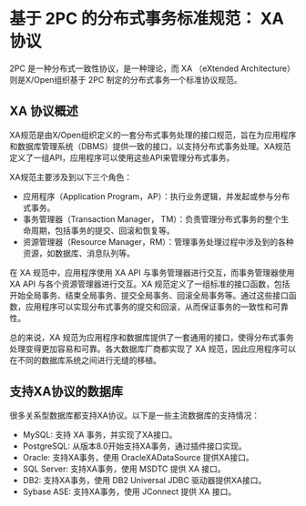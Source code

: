 # 基于 2PC 的分布式事务标准规范： XA 协议

2PC 是一种分布式一致性协议，是一种理论，而 XA （eXtended Architecture）则是X/Open组织基于 2PC 制定的分布式事务一个标准协议规范。

## XA 协议概述

XA规范是由X/Open组织定义的一套分布式事务处理的接口规范，旨在为应用程序和数据库管理系统（DBMS）提供一致的接口，以支持分布式事务处理。XA规范定义了一组API，应用程序可以使用这些API来管理分布式事务。

XA规范主要涉及到以下三个角色：

- 应用程序（Application Program，AP）：执行业务逻辑，并发起或参与分布式事务。
- 事务管理器（Transaction Manager， TM）：负责管理分布式事务的整个生命周期，包括事务的提交、回滚和恢复等。
- 资源管理器（Resource Manager，RM）：管理事务处理过程中涉及到的各种资源，如数据库、消息队列等。

在 XA 规范中，应用程序使用 XA API 与事务管理器进行交互，而事务管理器使用 XA API 与各个资源管理器进行交互。XA 规范定义了一组标准的接口函数，包括开始全局事务、结束全局事务、提交全局事务、回滚全局事务等。通过这些接口函数，应用程序可以实现分布式事务的提交和回滚，从而保证事务的一致性和可靠性。

总的来说，XA 规范为应用程序和数据库提供了一套通用的接口，使得分布式事务处理变得更加容易和可靠。各大数据库厂商都实现了 XA 规范，因此应用程序可以在不同的数据库系统之间进行无缝的移植。

## 支持XA协议的数据库

很多关系型数据库都支持XA协议。以下是一些主流数据库的支持情况：

- MySQL: 支持 XA 事务，并实现了XA接口。
- PostgreSQL: 从版本8.0开始支持XA事务，通过插件接口实现。
- Oracle: 支持XA事务，使用 OracleXADataSource 提供XA接口。
- SQL Server: 支持XA事务，使用 MSDTC 提供 XA 接口。
- DB2: 支持XA事务，使用 DB2 Universal JDBC 驱动器提供XA接口。
- Sybase ASE: 支持XA事务，使用 JConnect 提供 XA 接口。